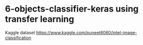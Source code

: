 # 6-objects-classifier-keras using transfer learning
Kaggle dataset
https://www.kaggle.com/puneet6060/intel-image-classification
